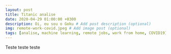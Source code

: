 ```yaml
---
layout: post
title: Titanic analise
date: 2020-04-29 01:00:00 +0300
description: Oi, eu sou o Goku # Add post description (optional)
img: remote-work-covid.jpeg # Add image post (optional)
tags: [analise, machine learning, remote jobs, work from home, COVID19] # add tag
---
```



Teste teste teste